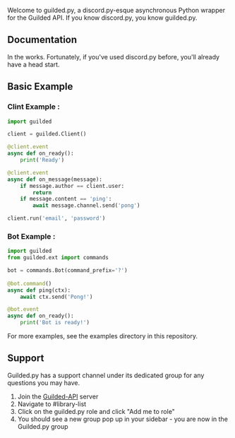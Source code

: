 Welcome to guilded.py, a discord.py-esque asynchronous Python wrapper for the Guilded API. If you know discord.py, you know guilded.py.

## Documentation

In the works. Fortunately, if you've used discord.py before, you'll already have a head start.

## Basic Example
### Clint Example :
```py
import guilded

client = guilded.Client()

@client.event
async def on_ready():
    print('Ready')

@client.event
async def on_message(message):
    if message.author == client.user:
        return
    if message.content == 'ping':
        await message.channel.send('pong')

client.run('email', 'password')
```
### Bot Example :
```py
import guilded
from guilded.ext import commands

bot = commands.Bot(command_prefix='?')
   
@bot.command()
async def ping(ctx):
    await ctx.send('Pong!')

@bot.event
async def on_ready():
    print('Bot is ready!')
```

For more examples, see the examples directory in this repository.

## Support

Guilded.py has a support channel under its dedicated group for any questions you may have.

1. Join the [Guilded-API](https://community.guildedapi.com) server
2. Navigate to #library-list
3. Click on the guilded.py role and click "Add me to role"
4. You should see a new group pop up in your sidebar - you are now in the Guilded.py group
